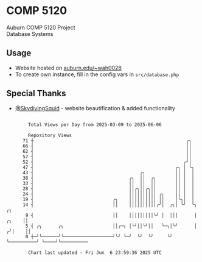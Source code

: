 # COMP 5120
Auburn COMP 5120 Project  
Database Systems

## Usage
- Website hosted on [auburn.edu/~wah0028](https://webhome.auburn.edu/~wah0028/)
- To create own instance, fill in the config vars in `src/database.php`

## Special Thanks
- [@SkydivingSquid](https://github.com/SkydivingSquid) - website beautification & added functionality

```

        Total Views per Day from 2025-03-09 to 2025-06-06

        Repository Views
      71 ┼                                                        ╭╮
      66 ┤                                                        ││
      62 ┤                                                        ││
      57 ┤                                                        ││
      52 ┤                                                       ╭╯│
      47 ┤                                                    ╭╮ │ ╰╮
      43 ┤                                       ╭╮           ││ │  │
      38 ┤                                   ╭╮  ││  ╭╮       ││ │  │
      33 ┤                                   ││  ││  ││       ││ │  │
      28 ┤                                   ││╭╮││╭╮││       ││ │  │
      24 ┤                                   ││││││││││ ╭╮    ││ │  │
      19 ┤                             ╭╮    ││││││││││ ││    │╰╮│  │
      14 ┤                             ││    ││││││││││╭╯│  ╭╮│ ╰╯  ╰╮                 ╭╮
       9 ┤                             ││    │││││││││╰╯ │  │││      │           ╭╮    ││
       5 ┤ ╭╮      ╭╮                  ││╭─╮ │╰╯││╰╯││   ╰─╮│╰╯      │          ╭╯│    ││
       0 ┼─╯╰──────╯╰──────────────────╯╰╯ ╰─╯  ╰╯  ╰╯     ╰╯        ╰──────────╯ ╰────╯╰──────────

        Chart last updated - Fri Jun  6 23:59:36 2025 UTC
        
```
